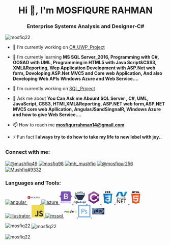 <h1 align="center">Hi 👋, I'm MOSFIQURE RAHMAN</h1>
<h3 align="center">Enterprise Systems Analysis and Designer-C#</h3>

<p align="left"> <img src="https://komarev.com/ghpvc/?username=mosfiq22&label=Profile%20views&color=0e75b6&style=flat" alt="mosfiq22" /> </p>

- 🔭 I’m currently working on [C#_UWP_Project](https://github.com/MOSFIQ22/CS_Project.git)

- 🌱 I’m currently learning **MS SQL Server_2016, Programming with C#, OOSAD with UML, Programming in HTML5 with Java Script&CSS3, XML&Reporting, Wep Application Development with ASP.Net web form, Dovoloping ASP.Net MVC5 and Core web Application, And also Developing Web APIs Windows Azure and Web Service....**

- 🔭 I’m currently working on [SQL_Project](https://github.com/MOSFIQ22/SQL_Project.git)

- 💬 Ask me about **You Can Ask me Abount SQL Server , C#, UML, JavaScript, CSS3, HTMl,XML&Reporting, ASP.NET web form,ASP.NET MVC5 core web Apllication, AngularJSandSingnalR, Windows Azure and how to give Web Service....**

- 📫 How to reach me **mosfiqurrahman14@gmail.com**

- ⚡ Fun fact **I always try to do how to take my life to new lebel with joy..**

<h3 align="left">Connect with me:</h3>
<p align="left">
<a href="https://twitter.com/@mushfiq49" target="blank"><img align="center" src="https://raw.githubusercontent.com/rahuldkjain/github-profile-readme-generator/master/src/images/icons/Social/twitter.svg" alt="@mushfiq49" height="30" width="40" /></a>
<a href="https://fb.com/mosfiq98" target="blank"><img align="center" src="https://raw.githubusercontent.com/rahuldkjain/github-profile-readme-generator/master/src/images/icons/Social/facebook.svg" alt="mosfiq98" height="30" width="40" /></a>
<a href="https://instagram.com/mh_mushfiq" target="blank"><img align="center" src="https://raw.githubusercontent.com/rahuldkjain/github-profile-readme-generator/master/src/images/icons/Social/instagram.svg" alt="mh_mushfiq" height="30" width="40" /></a>
<a href="https://www.youtube.com/c/@mosfiqur256" target="blank"><img align="center" src="https://raw.githubusercontent.com/rahuldkjain/github-profile-readme-generator/master/src/images/icons/Social/youtube.svg" alt="@mosfiqur256" height="30" width="40" /></a>
<a href="https://discord.gg/Mushfiq#9332" target="blank"><img align="center" src="https://raw.githubusercontent.com/rahuldkjain/github-profile-readme-generator/master/src/images/icons/Social/discord.svg" alt="Mushfiq#9332" height="30" width="40" /></a>
</p>

<h3 align="left">Languages and Tools:</h3>
<p align="left"> <a href="https://angular.io" target="_blank" rel="noreferrer"> <img src="https://angular.io/assets/images/logos/angular/angular.svg" alt="angular" width="40" height="40"/> </a> <a href="https://angular.io" target="_blank" rel="noreferrer"> <img src="https://raw.githubusercontent.com/devicons/devicon/master/icons/angularjs/angularjs-original-wordmark.svg" alt="angularjs" width="40" height="40"/> </a> <a href="https://azure.microsoft.com/en-in/" target="_blank" rel="noreferrer"> <img src="https://www.vectorlogo.zone/logos/microsoft_azure/microsoft_azure-icon.svg" alt="azure" width="40" height="40"/> </a> <a href="https://getbootstrap.com" target="_blank" rel="noreferrer"> <img src="https://raw.githubusercontent.com/devicons/devicon/master/icons/bootstrap/bootstrap-plain-wordmark.svg" alt="bootstrap" width="40" height="40"/> </a> <a href="https://offeescript.org" target="_blank" rel="noreferrer"> <img src="https://raw.githubusercontent.com/devicons/devicon/master/icons/coffeescript/coffeescript-original-wordmark.svg" alt="coffeescript" width="40" height="40"/> </a> <a href="https://www.w3schools.com/cs/" target="_blank" rel="noreferrer"> <img src="https://raw.githubusercontent.com/devicons/devicon/master/icons/csharp/csharp-original.svg" alt="csharp" width="40" height="40"/> </a> <a href="https://www.w3schools.com/css/" target="_blank" rel="noreferrer"> <img src="https://raw.githubusercontent.com/devicons/devicon/master/icons/css3/css3-original-wordmark.svg" alt="css3" width="40" height="40"/> </a> <a href="https://dotnet.microsoft.com/" target="_blank" rel="noreferrer"> <img src="https://raw.githubusercontent.com/devicons/devicon/master/icons/dot-net/dot-net-original-wordmark.svg" alt="dotnet" width="40" height="40"/> </a> <a href="https://www.w3.org/html/" target="_blank" rel="noreferrer"> <img src="https://raw.githubusercontent.com/devicons/devicon/master/icons/html5/html5-original-wordmark.svg" alt="html5" width="40" height="40"/> </a> <a href="https://www.adobe.com/in/products/illustrator.html" target="_blank" rel="noreferrer"> <img src="https://www.vectorlogo.zone/logos/adobe_illustrator/adobe_illustrator-icon.svg" alt="illustrator" width="40" height="40"/> </a> <a href="https://developer.mozilla.org/en-US/docs/Web/JavaScript" target="_blank" rel="noreferrer"> <img src="https://raw.githubusercontent.com/devicons/devicon/master/icons/javascript/javascript-original.svg" alt="javascript" width="40" height="40"/> </a> <a href="https://www.microsoft.com/en-us/sql-server" target="_blank" rel="noreferrer"> <img src="https://www.svgrepo.com/show/303229/microsoft-sql-server-logo.svg" alt="mssql" width="40" height="40"/> </a> <a href="https://nodejs.org" target="_blank" rel="noreferrer"> <img src="https://raw.githubusercontent.com/devicons/devicon/master/icons/nodejs/nodejs-original-wordmark.svg" alt="nodejs" width="40" height="40"/> </a> <a href="https://www.photoshop.com/en" target="_blank" rel="noreferrer"> <img src="https://raw.githubusercontent.com/devicons/devicon/master/icons/photoshop/photoshop-line.svg" alt="photoshop" width="40" height="40"/> </a> <a href="https://www.php.net" target="_blank" rel="noreferrer"> <img src="https://raw.githubusercontent.com/devicons/devicon/master/icons/php/php-original.svg" alt="php" width="40" height="40"/> </a> </p>

<p><img align="left" src="https://github-readme-stats.vercel.app/api/top-langs?username=mosfiq22&show_icons=true&locale=en&layout=compact" alt="mosfiq22" /></p>

<p>&nbsp;<img align="center" src="https://github-readme-stats.vercel.app/api?username=mosfiq22&show_icons=true&locale=en" alt="mosfiq22" /></p>

<p><img align="center" src="https://github-readme-streak-stats.herokuapp.com/?user=mosfiq22&" alt="mosfiq22" /></p>

